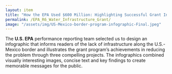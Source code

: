 ```yaml
---
layout: item
title: "How the EPA Used $600 Million: Highlighting Successful Grant Initiatives"
permalink: /EPA_R6_Water_Infrastructure_Grant/
image: "/assets/img/US-Mexico-border-program-infographic-Final.jpeg"
---
```

The **U.S. EPA** performance reporting team selected us to design an infographic that informs readers of the lack of infrastructure along the U.S.-Mexico border and illustrates the grant program’s achievements in reducing the problem through three compelling projects. The infographics combined visually interesting images, concise text and key findings to create memorable messages for the public.
